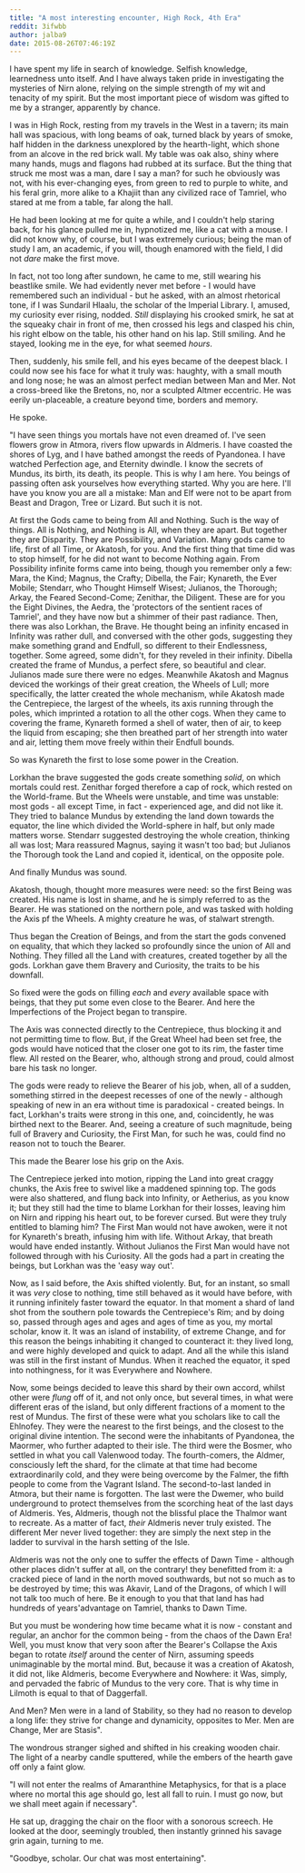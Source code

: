 ```yaml
---
title: "A most interesting encounter, High Rock, 4th Era"
reddit: 3ifwbb
author: jalba9
date: 2015-08-26T07:46:19Z
---
```


I have spent my life in search of knowledge. Selfish knowledge, learnedness unto itself. And I have always taken pride in investigating the mysteries of Nirn alone, relying on the simple strength of my wit and tenacity of my spirit. But the most important piece of wisdom was gifted to me by a stranger, apparently by chance.


I was in High Rock, resting from my travels in the West in a tavern; its main hall was spacious, with long beams of oak, turned black by years of smoke, half hidden in the darkness unexplored by the hearth-light, which shone from an alcove in the red brick wall. My table was oak also, shiny where many hands, mugs and flagons had rubbed at its surface. But the thing that struck me most was a man, dare I say a man? for such he obviously was not, with his ever-changing eyes, from green to red to purple to white, and his feral grin, more alike to a Khajiit than any civilized race of Tamriel, who stared at me from a table, far along the hall. 


He had been looking at me for quite a while, and I couldn't help staring back, for his glance pulled me in, hypnotized me, like a cat with a mouse. I did not know why, of course, but I was extremely curious; being the man of study I am, an academic, if you will, though enamored with the field, I did not *dare* make the first move.


In fact, not too long after sundown, he came to me, still wearing his beastlike smile. We had evidently never met before - I would have remembered such an individual - but he asked, with an almost rhetorical tone, if I was Sundaril Hlaalu, the scholar of the Imperial Library. I, amused, my curiosity ever rising, nodded. *Still* displaying his crooked smirk, he sat at the squeaky chair in front of me, then crossed his legs and clasped his chin, his right elbow on the table, his other hand on his lap. Still smiling. And he stayed, looking me in the eye, for what seemed *hours*. 


Then, suddenly, his smile fell, and his eyes became of the deepest black. I could now see his face for what it truly was: haughty, with a small mouth and long nose; he was an almost perfect median between Man and Mer. Not a cross-breed like the Bretons, no, nor a sculpted Altmer eccentric. He was eerily un-placeable, a creature beyond time, borders and memory. 


He spoke.


"I have seen things you mortals have not even dreamed of. I've seen flowers grow in Atmora, rivers flow upwards in Aldmeris. I have coasted the shores of Lyg, and I have bathed amongst the reeds of Pyandonea. I have watched Perfection age, and Eternity dwindle. I know the secrets of Mundus, its birth, its death, its people. This is why I am here. You beings of passing often ask yourselves how everything started. Why you are here. I'll have you know you are all a mistake: Man and Elf were not to be apart from Beast and Dragon, Tree or Lizard. But such it is not.

At first the Gods came to being from All and Nothing. Such is the way of things. All is Nothing, and Nothing is All, when they are apart. But together they are Disparity. They are Possibility, and Variation. Many gods came to life, first of all Time, or Akatosh, for you. And the first thing that time did was to stop himself, for he did not want to become Nothing again. From Possibility infinite forms came into being, though you remember only a few: Mara, the Kind; Magnus, the Crafty; Dibella, the Fair; Kynareth, the Ever Mobile; Stendarr, who Thought Himself Wisest; Julianos, the Thorough; Arkay, the Feared Second-Come; Zenithar, the Diligent. These are for you the Eight Divines, the Aedra, the 'protectors of the sentient races of Tamriel', and they have now but a shimmer of their past radiance. Then, there was also Lorkhan, the Brave. He thought being an infinity encased in Infinity was rather dull, and conversed with the other gods, suggesting they make something grand and Endfull, so different to their Endlessness, together. Some agreed, some didn't, for they reveled in their infinity. Dibella created the frame of Mundus, a perfect sfere, so beautiful and clear. Julianos made sure there were no edges. Meanwhile Akatosh and Magnus deviced the workings of their great creation, the Wheels of Lull; more specifically, the latter created the whole mechanism, while Akatosh made the Centrepiece, the largest of the wheels, its axis running through the poles, which imprinted a rotation to all the other cogs. When they came to covering the frame, 
Kynareth formed a shell of water, then of air, to keep the liquid from escaping; she then breathed part of her strength into water and air, letting them move freely within their Endfull bounds. 


So was Kynareth the first to lose some power in the Creation.


Lorkhan the brave suggested the gods create something *solid*, on which mortals could rest. Zenithar forged therefore a cap of rock, which rested on the World-frame. But the Wheels were unstable, and time was unstable: most gods - all except Time, in fact - experienced age, and did not like it. They tried to balance Mundus by extending the land down towards the equator, the line which divided the World-sphere in half, but only made matters worse. Stendarr suggested destroying the whole creation, thinking all was lost; Mara reassured Magnus, saying it wasn't too bad; but Julianos the Thorough took the Land and copied it, identical, on the opposite pole.


And finally Mundus was sound.


Akatosh, though, thought more measures were need: so the first Being was created. His name is lost in shame, and he is simply referred to as the Bearer. He was stationed on the northern pole, and was tasked with holding the Axis pf the Wheels. A mighty creature he was, of stalwart strength.


Thus began the Creation of Beings, and from the start the gods convened on equality, that which they lacked so profoundly since the union of All and Nothing. They filled all the Land with creatures, created together by all the gods. Lorkhan gave them Bravery and Curiosity, the traits to be his downfall.


So fixed were the gods on filling *each* and *every* available space with beings, that they put some even close to the Bearer. And here the Imperfections of the Project began to transpire.


The Axis was connected directly to the Centrepiece, thus blocking it and not permitting time to flow. But, if the Great Wheel had been set free, the gods would have noticed that the closer one got to its rim, the faster time flew. All rested on the Bearer, who, although strong and proud, could almost bare his task no longer.


The gods were ready to relieve the Bearer of his job, when, all of a sudden, something stirred in the deepest recesses of one of the newly - although speaking of new in an era without time is paradoxical - created beings. In fact, Lorkhan's traits were strong in this one, and, coincidently, he was birthed next to the Bearer. And, seeing a creature of such magnitude, being full of Bravery and Curiosity, the First Man, for such he was, could find no reason not to touch the Bearer.


This made the Bearer lose his grip on the Axis.


The Centrepiece jerked into motion, ripping the Land into great craggy chunks, the Axis free to swivel like a maddened spinning top. The gods were also shattered, and flung back into Infinity, or Aetherius, as you know it; but they still had the time to blame Lorkhan for their losses, leaving him on Nirn and ripping his heart out, to be forever cursed. But were they truly entitled to blaming him? The First Man would not have awoken, were it not for Kynareth's breath, infusing him with life. Without Arkay, that breath would have ended instantly. Without Julianos the First Man would have not followed through with his Curiosity. All the gods had a part in creating the beings, but Lorkhan was the 'easy way out'.


Now, as I said before, the Axis shifted violently. But, for an instant, so small it was *very* close to nothing, time still behaved as it would have before, with it running infinitely faster toward the equator. In that moment a shard of land shot from the southern pole towards the Centrepiece's Rim; and by doing so, passed through ages and ages and ages of time as you, my mortal scholar, know it. It was an island of instability, of extreme Change, and for this reason the beings inhabiting it changed to counteract it: they lived long, and were highly developed and quick to adapt. And all the while this island was still in the first instant of Mundus. When it reached the equator, it sped into nothingness, for it was Everywhere and Nowhere. 


Now, some beings decided to leave this shard by their own accord, whilst other were *flung* off of it, and not only once, but several times, in what were different eras of the island, but only different fractions of a moment to the rest of Mundus. The first of these were what you scholars like to call the Ehlnofey. They were the nearest to the first beings, and the closest to the original divine intention. The second were the inhabitants of Pyandonea, the Maormer, who further adapted to their isle. The third were the Bosmer, who settled in what you call Valenwood today. The fourth-comers, the Aldmer, consciously left the shard, for the climate at that time had become extraordinarily cold, and they were being overcome by the Falmer, the fifth people to come from the Vagrant Island. The second-to-last landed in Atmora, but their name is forgotten. The last were the Dwemer, who build underground to protect themselves from the scorching heat of the last days of Aldmeris. Yes, Aldmeris, though not the blissful place the Thalmor want to recreate. As a matter of fact, *their* Aldmeris never truly existed. The different Mer never lived together: they are simply the next step in the ladder to survival in the harsh setting of the Isle. 


Aldmeris was not the only one to suffer the effects of Dawn Time - although other places didn't suffer at all, on the contrary! they benefitted from it: a cracked piece of land in the north moved southwards, but not so much as to be destroyed by time; this was Akavir, Land of the Dragons, of which I will not talk too much of here. Be it enough to you that that land has had hundreds of years'advantage on Tamriel, thanks to Dawn Time.


But you must be wondering how time became what it is now - constant and regular, an anchor for the common being - from the chaos of the Dawn Era! Well, you must know that very soon after the Bearer's Collapse the Axis began to rotate *itself* around the center of Nirn, assuming speeds unimaginable by the mortal mind. But, because it was a creation of Akatosh, it did not, like Aldmeris, become Everywhere and Nowhere: it Was, simply, and pervaded the fabric of Mundus to the very core. That is why time in Lilmoth is equal to that of Daggerfall.


And Men? Men were in a land of Stability, so they had no reason to develop a long life: they strive for change and dynamicity, opposites to Mer. Men are Change, Mer are Stasis".


The wondrous stranger sighed and shifted in his creaking wooden chair. The light of a nearby candle sputtered, while the embers of the hearth gave off only a faint glow.


"I will not enter the realms of Amaranthine Metaphysics, for that is a place where no mortal this age should go, lest all fall to ruin. I must go now, but we shall meet again if necessary".

He sat up, dragging the chair on the floor with a sonorous screech. He looked at the door, seemingly troubled, then instantly grinned his savage grin again, turning to me.


"Goodbye, scholar. Our chat was most entertaining".

